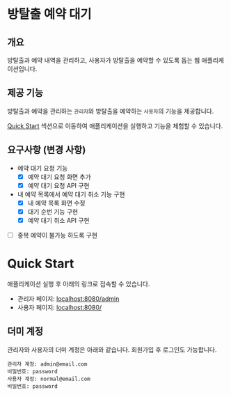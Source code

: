 # 방탈출 예약 대기

## 개요

방탈출과 예약 내역을 관리하고, 사용자가 방탈출을 예약할 수 있도록 돕는 웹 애플리케이션입니다.

## 제공 기능

방탈출과 예약을 관리하는 `관리자`와 방탈출을 예약하는 `사용자`의 기능을 제공합니다.

[Quick Start](#quick-start) 섹션으로 이동하여 애플리케이션을 실행하고 기능을 체험할 수 있습니다.

## 요구사항 (변경 사항)

- 예약 대기 요청 기능
    - [x] 예약 대기 요청 화면 추가
    - [x] 예약 대기 요청 API 구현
- 내 예약 목록에서 예약 대기 취소 기능 구현
    - [x] 내 예약 목록 화면 수정
    - [x] 대기 순번 기능 구현
    - [x] 예약 대기 취소 API 구현
- [ ] 중복 예약이 불가능 하도록 구현

# Quick Start

애플리케이션 실행 후 아래의 링크로 접속할 수 있습니다.

- 관리자 페이지: [localhost:8080/admin](http://localhost:8080/admin)
- 사용자 페이지: [localhost:8080/](http://localhost:8080/)

## 더미 계정

관리자와 사용자의 더미 계정은 아래와 같습니다. 회원가입 후 로그인도 가능합니다.

```text
관리자 계정: admin@email.com
비밀번호: password
사용자 계정: normal@email.com
비밀번호: password
```
